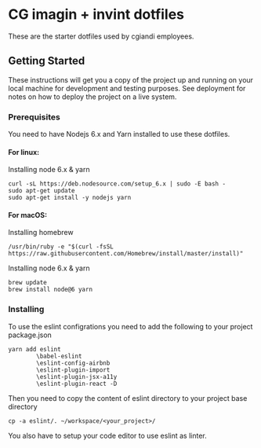 # CG imagin + invint dotfiles

These are the starter dotfiles used by cgiandi employees.

## Getting Started

These instructions will get you a copy of the project up and running on your local machine for development and testing purposes. See deployment for notes on how to deploy the project on a live system.

### Prerequisites

You need to have Nodejs 6.x and Yarn installed to use these dotfiles.

#### For linux:

Installing node 6.x & yarn

```
curl -sL https://deb.nodesource.com/setup_6.x | sudo -E bash -
sudo apt-get update
sudo apt-get install -y nodejs yarn
```

#### For macOS:

Installing homebrew

```
/usr/bin/ruby -e "$(curl -fsSL https://raw.githubusercontent.com/Homebrew/install/master/install)"
```

Installing node 6.x & yarn

```
brew update
brew install node@6 yarn
```

### Installing

To use the eslint configrations you need to add the following to your project package.json

```
yarn add eslint 
        \babel-eslint 
        \eslint-config-airbnb 
        \eslint-plugin-import 
        \eslint-plugin-jsx-a11y 
        \eslint-plugin-react -D
```

Then you need to copy the content of eslint directory to your project base directory

```
cp -a eslint/. ~/workspace/<your_project>/
```
You also have to setup your code editor to use eslint as linter.
